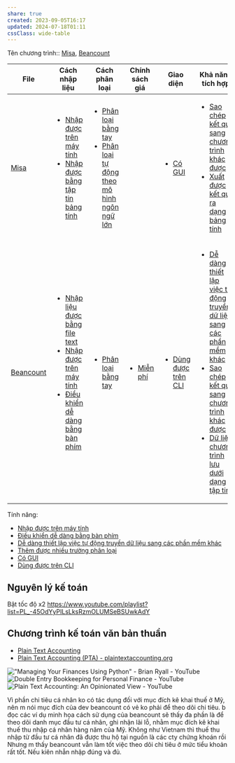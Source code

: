 ```yaml
---
share: true
created: 2023-09-05T16:17
updated: 2024-07-18T01:11
cssClass: wide-table
---
```

Tên chương trình:: [Misa](../5%20T%C3%AAn%20ch%C6%B0%C6%A1ng%20tr%C3%ACnh/K%E1%BA%BF%20to%C3%A1n/Misa.md), [Beancount](../5%20T%C3%AAn%20ch%C6%B0%C6%A1ng%20tr%C3%ACnh/K%E1%BA%BF%20to%C3%A1n/Beancount.md)

| File                                                                                                                     | Cách nhập liệu                                                                                                                                                                                                                                                                                                                                                                                                                                                                                                                    | Cách phân loại                                                                                                                                                                                                                                                                                                                                                      | Chính sách giá                                                                                                                            | Giao diện                                                                                                                                                | Khả năng tích hợp                                                                                                                                                                                                                                                                                                                                                                                                                                                                                                                                                                                                                                                                      | Số lượng trường phân loại                                                                                                                                                                            | Khác                                                                                                                                                                                                                                                                                                  |
| ------------------------------------------------------------------------------------------------------------------------ | --------------------------------------------------------------------------------------------------------------------------------------------------------------------------------------------------------------------------------------------------------------------------------------------------------------------------------------------------------------------------------------------------------------------------------------------------------------------------------------------------------------------------------- | ------------------------------------------------------------------------------------------------------------------------------------------------------------------------------------------------------------------------------------------------------------------------------------------------------------------------------------------------------------------- | ----------------------------------------------------------------------------------------------------------------------------------------- | -------------------------------------------------------------------------------------------------------------------------------------------------------- | -------------------------------------------------------------------------------------------------------------------------------------------------------------------------------------------------------------------------------------------------------------------------------------------------------------------------------------------------------------------------------------------------------------------------------------------------------------------------------------------------------------------------------------------------------------------------------------------------------------------------------------------------------------------------------------- | ---------------------------------------------------------------------------------------------------------------------------------------------------------------------------------------------------- | ----------------------------------------------------------------------------------------------------------------------------------------------------------------------------------------------------------------------------------------------------------------------------------------------------- |
| [Misa](../5%20T%C3%AAn%20ch%C6%B0%C6%A1ng%20tr%C3%ACnh/K%E1%BA%BF%20to%C3%A1n/Misa.md)           | <ul><li>[Nhập được trên máy tính](T%C3%A0i%20nguy%C3%AAn%20h%E1%BB%97%20tr%E1%BB%A3/Quang%20c%E1%BA%A3nh%20th%E1%BB%8B%20tr%C6%B0%E1%BB%9Dng/Ch%C6%B0%C6%A1ng%20tr%C3%ACnh%20qu%E1%BA%A3n%20l%C3%BD%20ti%E1%BB%81n/3%20T%C3%ADnh%20n%C4%83ng/C%C3%A1ch%20nh%E1%BA%ADp%20li%E1%BB%87u/Nh%E1%BA%ADp%20%C4%91%C6%B0%E1%BB%A3c%20tr%C3%AAn%20m%C3%A1y%20t%C3%ADnh.md.md)</li><li>[Nhập được bằng tập tin bảng tính](T%C3%A0i%20nguy%C3%AAn%20h%E1%BB%97%20tr%E1%BB%A3/Quang%20c%E1%BA%A3nh%20th%E1%BB%8B%20tr%C6%B0%E1%BB%9Dng/Ch%C6%B0%C6%A1ng%20tr%C3%ACnh%20qu%E1%BA%A3n%20l%C3%BD%20ti%E1%BB%81n/3%20T%C3%ADnh%20n%C4%83ng/C%C3%A1ch%20nh%E1%BA%ADp%20li%E1%BB%87u/Nh%E1%BA%ADp%20%C4%91%C6%B0%E1%BB%A3c%20b%E1%BA%B1ng%20t%E1%BA%ADp%20tin%20b%E1%BA%A3ng%20t%C3%ADnh.md.md)</li></ul>                                                                                                                                                                           | <ul><li>[Phân loại bằng tay](T%C3%A0i%20nguy%C3%AAn%20h%E1%BB%97%20tr%E1%BB%A3/Quang%20c%E1%BA%A3nh%20th%E1%BB%8B%20tr%C6%B0%E1%BB%9Dng/Ch%C6%B0%C6%A1ng%20tr%C3%ACnh%20qu%E1%BA%A3n%20l%C3%BD%20ti%E1%BB%81n/3%20T%C3%ADnh%20n%C4%83ng/C%C3%A1ch%20ph%C3%A2n%20lo%E1%BA%A1i/Ph%C3%A2n%20lo%E1%BA%A1i%20b%E1%BA%B1ng%20tay.md.md)</li><li>[Phân loại tự động theo mô hình ngôn ngữ lớn](T%C3%A0i%20nguy%C3%AAn%20h%E1%BB%97%20tr%E1%BB%A3/Quang%20c%E1%BA%A3nh%20th%E1%BB%8B%20tr%C6%B0%E1%BB%9Dng/Ch%C6%B0%C6%A1ng%20tr%C3%ACnh%20qu%E1%BA%A3n%20l%C3%BD%20ti%E1%BB%81n/3%20T%C3%ADnh%20n%C4%83ng/C%C3%A1ch%20ph%C3%A2n%20lo%E1%BA%A1i/Ph%C3%A2n%20lo%E1%BA%A1i%20t%E1%BB%B1%20%C4%91%E1%BB%99ng%20theo%20m%C3%B4%20h%C3%ACnh%20ng%C3%B4n%20ng%E1%BB%AF%20l%E1%BB%9Bn.md.md)</li></ul> | <ul></ul>                                                                                                                                 | <ul><li>[Có GUI](T%C3%A0i%20nguy%C3%AAn%20h%E1%BB%97%20tr%E1%BB%A3/Quang%20c%E1%BA%A3nh%20th%E1%BB%8B%20tr%C6%B0%E1%BB%9Dng/Ch%C6%B0%C6%A1ng%20tr%C3%ACnh%20qu%E1%BA%A3n%20l%C3%BD%20ti%E1%BB%81n/3%20T%C3%ADnh%20n%C4%83ng/Giao%20di%E1%BB%87n/C%C3%B3%20GUI.md.md)</li></ul>                         | <ul><li>[Sao chép kết quả sang chương trình khác được](T%C3%A0i%20nguy%C3%AAn%20h%E1%BB%97%20tr%E1%BB%A3/Quang%20c%E1%BA%A3nh%20th%E1%BB%8B%20tr%C6%B0%E1%BB%9Dng/Ch%C6%B0%C6%A1ng%20tr%C3%ACnh%20qu%E1%BA%A3n%20l%C3%BD%20ti%E1%BB%81n/3%20T%C3%ADnh%20n%C4%83ng/Kh%E1%BA%A3%20n%C4%83ng%20t%C3%ADch%20h%E1%BB%A3p/Sao%20ch%C3%A9p%20k%E1%BA%BFt%20qu%E1%BA%A3%20sang%20ch%C6%B0%C6%A1ng%20tr%C3%ACnh%20kh%C3%A1c%20%C4%91%C6%B0%E1%BB%A3c.md.md)</li><li>[Xuất được kết quả ra dạng bảng tính](T%C3%A0i%20nguy%C3%AAn%20h%E1%BB%97%20tr%E1%BB%A3/Quang%20c%E1%BA%A3nh%20th%E1%BB%8B%20tr%C6%B0%E1%BB%9Dng/Ch%C6%B0%C6%A1ng%20tr%C3%ACnh%20qu%E1%BA%A3n%20l%C3%BD%20ti%E1%BB%81n/3%20T%C3%ADnh%20n%C4%83ng/Kh%E1%BA%A3%20n%C4%83ng%20t%C3%ADch%20h%E1%BB%A3p/Xu%E1%BA%A5t%20%C4%91%C6%B0%E1%BB%A3c%20k%E1%BA%BFt%20qu%E1%BA%A3%20ra%20d%E1%BA%A1ng%20b%E1%BA%A3ng%20t%C3%ADnh.md.md)</li></ul>                                                                                                                                                                                                                                                                          | <ul><li>[Thêm được nhiều trường phân loại](T%C3%A0i%20nguy%C3%AAn%20h%E1%BB%97%20tr%E1%BB%A3/Quang%20c%E1%BA%A3nh%20th%E1%BB%8B%20tr%C6%B0%E1%BB%9Dng/Ch%C6%B0%C6%A1ng%20tr%C3%ACnh%20qu%E1%BA%A3n%20l%C3%BD%20ti%E1%BB%81n/3%20T%C3%ADnh%20n%C4%83ng/S%E1%BB%91%20l%C6%B0%E1%BB%A3ng%20tr%C6%B0%E1%BB%9Dng%20ph%C3%A2n%20lo%E1%BA%A1i/Th%C3%AAm%20%C4%91%C6%B0%E1%BB%A3c%20nhi%E1%BB%81u%20tr%C6%B0%E1%BB%9Dng%20ph%C3%A2n%20lo%E1%BA%A1i.md.md)</li></ul> | <ul><li>[Có người hỗ trợ sâu](T%C3%A0i%20nguy%C3%AAn%20h%E1%BB%97%20tr%E1%BB%A3/Quang%20c%E1%BA%A3nh%20th%E1%BB%8B%20tr%C6%B0%E1%BB%9Dng/Ch%C6%B0%C6%A1ng%20tr%C3%ACnh%20qu%E1%BA%A3n%20l%C3%BD%20ti%E1%BB%81n/3%20T%C3%ADnh%20n%C4%83ng/Kh%C3%A1c/C%C3%B3%20ng%C6%B0%E1%BB%9Di%20h%E1%BB%97%20tr%E1%BB%A3%20s%C3%A2u.md.md)</li></ul>                                                                                                                                                 |
| [Beancount](../5%20T%C3%AAn%20ch%C6%B0%C6%A1ng%20tr%C3%ACnh/K%E1%BA%BF%20to%C3%A1n/Beancount.md) | <ul><li>[Nhập liệu được bằng file text](T%C3%A0i%20nguy%C3%AAn%20h%E1%BB%97%20tr%E1%BB%A3/Quang%20c%E1%BA%A3nh%20th%E1%BB%8B%20tr%C6%B0%E1%BB%9Dng/Ch%C6%B0%C6%A1ng%20tr%C3%ACnh%20qu%E1%BA%A3n%20l%C3%BD%20ti%E1%BB%81n/3%20T%C3%ADnh%20n%C4%83ng/C%C3%A1ch%20nh%E1%BA%ADp%20li%E1%BB%87u/Nh%E1%BA%ADp%20li%E1%BB%87u%20%C4%91%C6%B0%E1%BB%A3c%20b%E1%BA%B1ng%20file%20text.md.md)</li><li>[Nhập được trên máy tính](T%C3%A0i%20nguy%C3%AAn%20h%E1%BB%97%20tr%E1%BB%A3/Quang%20c%E1%BA%A3nh%20th%E1%BB%8B%20tr%C6%B0%E1%BB%9Dng/Ch%C6%B0%C6%A1ng%20tr%C3%ACnh%20qu%E1%BA%A3n%20l%C3%BD%20ti%E1%BB%81n/3%20T%C3%ADnh%20n%C4%83ng/C%C3%A1ch%20nh%E1%BA%ADp%20li%E1%BB%87u/Nh%E1%BA%ADp%20%C4%91%C6%B0%E1%BB%A3c%20tr%C3%AAn%20m%C3%A1y%20t%C3%ADnh.md.md)</li><li>[Điều khiển dễ dàng bằng bàn phím](T%C3%A0i%20nguy%C3%AAn%20h%E1%BB%97%20tr%E1%BB%A3/Quang%20c%E1%BA%A3nh%20th%E1%BB%8B%20tr%C6%B0%E1%BB%9Dng/Ch%C6%B0%C6%A1ng%20tr%C3%ACnh%20qu%E1%BA%A3n%20l%C3%BD%20ti%E1%BB%81n/3%20T%C3%ADnh%20n%C4%83ng/C%C3%A1ch%20nh%E1%BA%ADp%20li%E1%BB%87u/%C4%90i%E1%BB%81u%20khi%E1%BB%83n%20d%E1%BB%85%20d%C3%A0ng%20b%E1%BA%B1ng%20b%C3%A0n%20ph%C3%ADm.md.md)</li></ul> | <ul><li>[Phân loại bằng tay](T%C3%A0i%20nguy%C3%AAn%20h%E1%BB%97%20tr%E1%BB%A3/Quang%20c%E1%BA%A3nh%20th%E1%BB%8B%20tr%C6%B0%E1%BB%9Dng/Ch%C6%B0%C6%A1ng%20tr%C3%ACnh%20qu%E1%BA%A3n%20l%C3%BD%20ti%E1%BB%81n/3%20T%C3%ADnh%20n%C4%83ng/C%C3%A1ch%20ph%C3%A2n%20lo%E1%BA%A1i/Ph%C3%A2n%20lo%E1%BA%A1i%20b%E1%BA%B1ng%20tay.md.md)</li></ul>                                                                                                                                                                                                       | <ul><li>[Miễn phí](T%C3%A0i%20nguy%C3%AAn%20h%E1%BB%97%20tr%E1%BB%A3/Quang%20c%E1%BA%A3nh%20th%E1%BB%8B%20tr%C6%B0%E1%BB%9Dng/Ch%C6%B0%C6%A1ng%20tr%C3%ACnh%20qu%E1%BA%A3n%20l%C3%BD%20ti%E1%BB%81n/3%20T%C3%ADnh%20n%C4%83ng/Ch%C3%ADnh%20s%C3%A1ch%20gi%C3%A1/Mi%E1%BB%85n%20ph%C3%AD.md.md)</li></ul> | <ul><li>[Dùng được trên CLI](T%C3%A0i%20nguy%C3%AAn%20h%E1%BB%97%20tr%E1%BB%A3/Quang%20c%E1%BA%A3nh%20th%E1%BB%8B%20tr%C6%B0%E1%BB%9Dng/Ch%C6%B0%C6%A1ng%20tr%C3%ACnh%20qu%E1%BA%A3n%20l%C3%BD%20ti%E1%BB%81n/3%20T%C3%ADnh%20n%C4%83ng/Giao%20di%E1%BB%87n/D%C3%B9ng%20%C4%91%C6%B0%E1%BB%A3c%20tr%C3%AAn%20CLI.md.md)</li></ul> | <ul><li>[Dễ dàng thiết lập việc tự động truyền dữ liệu sang các phần mềm khác](T%C3%A0i%20nguy%C3%AAn%20h%E1%BB%97%20tr%E1%BB%A3/Quang%20c%E1%BA%A3nh%20th%E1%BB%8B%20tr%C6%B0%E1%BB%9Dng/Ch%C6%B0%C6%A1ng%20tr%C3%ACnh%20qu%E1%BA%A3n%20l%C3%BD%20ti%E1%BB%81n/3%20T%C3%ADnh%20n%C4%83ng/Kh%E1%BA%A3%20n%C4%83ng%20t%C3%ADch%20h%E1%BB%A3p/D%E1%BB%85%20d%C3%A0ng%20thi%E1%BA%BFt%20l%E1%BA%ADp%20vi%E1%BB%87c%20t%E1%BB%B1%20%C4%91%E1%BB%99ng%20truy%E1%BB%81n%20d%E1%BB%AF%20li%E1%BB%87u%20sang%20c%C3%A1c%20ph%E1%BA%A7n%20m%E1%BB%81m%20kh%C3%A1c.md.md)</li><li>[Sao chép kết quả sang chương trình khác được](T%C3%A0i%20nguy%C3%AAn%20h%E1%BB%97%20tr%E1%BB%A3/Quang%20c%E1%BA%A3nh%20th%E1%BB%8B%20tr%C6%B0%E1%BB%9Dng/Ch%C6%B0%C6%A1ng%20tr%C3%ACnh%20qu%E1%BA%A3n%20l%C3%BD%20ti%E1%BB%81n/3%20T%C3%ADnh%20n%C4%83ng/Kh%E1%BA%A3%20n%C4%83ng%20t%C3%ADch%20h%E1%BB%A3p/Sao%20ch%C3%A9p%20k%E1%BA%BFt%20qu%E1%BA%A3%20sang%20ch%C6%B0%C6%A1ng%20tr%C3%ACnh%20kh%C3%A1c%20%C4%91%C6%B0%E1%BB%A3c.md.md)</li><li>[Dữ liệu chương trình lưu dưới dạng tập tin](T%C3%A0i%20nguy%C3%AAn%20h%E1%BB%97%20tr%E1%BB%A3/Quang%20c%E1%BA%A3nh%20th%E1%BB%8B%20tr%C6%B0%E1%BB%9Dng/Ch%C6%B0%C6%A1ng%20tr%C3%ACnh%20qu%E1%BA%A3n%20l%C3%BD%20ti%E1%BB%81n/3%20T%C3%ADnh%20n%C4%83ng/Kh%E1%BA%A3%20n%C4%83ng%20t%C3%ADch%20h%E1%BB%A3p/D%E1%BB%AF%20li%E1%BB%87u%20ch%C6%B0%C6%A1ng%20tr%C3%ACnh%20l%C6%B0u%20d%C6%B0%E1%BB%9Bi%20d%E1%BA%A1ng%20t%E1%BA%ADp%20tin.md.md)</li></ul> | <ul><li>[Thêm được nhiều trường phân loại](T%C3%A0i%20nguy%C3%AAn%20h%E1%BB%97%20tr%E1%BB%A3/Quang%20c%E1%BA%A3nh%20th%E1%BB%8B%20tr%C6%B0%E1%BB%9Dng/Ch%C6%B0%C6%A1ng%20tr%C3%ACnh%20qu%E1%BA%A3n%20l%C3%BD%20ti%E1%BB%81n/3%20T%C3%ADnh%20n%C4%83ng/S%E1%BB%91%20l%C6%B0%E1%BB%A3ng%20tr%C6%B0%E1%BB%9Dng%20ph%C3%A2n%20lo%E1%BA%A1i/Th%C3%AAm%20%C4%91%C6%B0%E1%BB%A3c%20nhi%E1%BB%81u%20tr%C6%B0%E1%BB%9Dng%20ph%C3%A2n%20lo%E1%BA%A1i.md.md)</li></ul> | <ul><li>[Tạo query phức tạp được](T%C3%A0i%20nguy%C3%AAn%20h%E1%BB%97%20tr%E1%BB%A3/Quang%20c%E1%BA%A3nh%20th%E1%BB%8B%20tr%C6%B0%E1%BB%9Dng/Ch%C6%B0%C6%A1ng%20tr%C3%ACnh%20qu%E1%BA%A3n%20l%C3%BD%20ti%E1%BB%81n/3%20T%C3%ADnh%20n%C4%83ng/Kh%C3%A1c/T%E1%BA%A1o%20query%20ph%E1%BB%A9c%20t%E1%BA%A1p%20%C4%91%C6%B0%E1%BB%A3c.md.md)</li><li>[Là phần mềm tự do](T%C3%A0i%20nguy%C3%AAn%20h%E1%BB%97%20tr%E1%BB%A3/Quang%20c%E1%BA%A3nh%20th%E1%BB%8B%20tr%C6%B0%E1%BB%9Dng/Ch%C6%B0%C6%A1ng%20tr%C3%ACnh%20qu%E1%BA%A3n%20l%C3%BD%20ti%E1%BB%81n/3%20T%C3%ADnh%20n%C4%83ng/Kh%C3%A1c/L%C3%A0%20ph%E1%BA%A7n%20m%E1%BB%81m%20t%E1%BB%B1%20do.md.md)</li></ul> |


Tính năng:
- [Nhập được trên máy tính](../3%20T%C3%ADnh%20n%C4%83ng/C%C3%A1ch%20nh%E1%BA%ADp%20li%E1%BB%87u/Nh%E1%BA%ADp%20%C4%91%C6%B0%E1%BB%A3c%20tr%C3%AAn%20m%C3%A1y%20t%C3%ADnh.md)
- [Điều khiển dễ dàng bằng bàn phím](../3%20T%C3%ADnh%20n%C4%83ng/C%C3%A1ch%20nh%E1%BA%ADp%20li%E1%BB%87u/%C4%90i%E1%BB%81u%20khi%E1%BB%83n%20d%E1%BB%85%20d%C3%A0ng%20b%E1%BA%B1ng%20b%C3%A0n%20ph%C3%ADm.md)
- [Dễ dàng thiết lập việc tự động truyền dữ liệu sang các phần mềm khác](../3%20T%C3%ADnh%20n%C4%83ng/Kh%E1%BA%A3%20n%C4%83ng%20t%C3%ADch%20h%E1%BB%A3p/D%E1%BB%85%20d%C3%A0ng%20thi%E1%BA%BFt%20l%E1%BA%ADp%20vi%E1%BB%87c%20t%E1%BB%B1%20%C4%91%E1%BB%99ng%20truy%E1%BB%81n%20d%E1%BB%AF%20li%E1%BB%87u%20sang%20c%C3%A1c%20ph%E1%BA%A7n%20m%E1%BB%81m%20kh%C3%A1c.md)
- [Thêm được nhiều trường phân loại](../3%20T%C3%ADnh%20n%C4%83ng/S%E1%BB%91%20l%C6%B0%E1%BB%A3ng%20tr%C6%B0%E1%BB%9Dng%20ph%C3%A2n%20lo%E1%BA%A1i/Th%C3%AAm%20%C4%91%C6%B0%E1%BB%A3c%20nhi%E1%BB%81u%20tr%C6%B0%E1%BB%9Dng%20ph%C3%A2n%20lo%E1%BA%A1i.md)
- [Có GUI](../3%20T%C3%ADnh%20n%C4%83ng/Giao%20di%E1%BB%87n/C%C3%B3%20GUI.md)
- [Dùng được trên CLI](../3%20T%C3%ADnh%20n%C4%83ng/Giao%20di%E1%BB%87n/D%C3%B9ng%20%C4%91%C6%B0%E1%BB%A3c%20tr%C3%AAn%20CLI.md)


## Nguyên lý kế toán
Bật tốc độ x2 
https://www.youtube.com/playlist?list=PL_-45OdYyPILsLksRzmOLUMSeBSUwkAdY

## Chương trình kế toán văn bản thuần
- [Plain Text Accounting](https://blog.emacsen.net/profit-first-constraints-plain-text-accounting.html "")
- [Plain Text Accounting (PTA) - plaintextaccounting.org](https://plaintextaccounting.org/ "Plain Text Accounting (PTA) - plaintextaccounting.org")

![&quot;Managing Your Finances Using Python&quot; - Brian Ryall - YouTube](https://www.youtube.com/watch?v=mFzctYkktXQ "&quot;Managing Your Finances Using Python&quot; - Brian Ryall - YouTube")
![Double Entry Bookkeeping for Personal Finance - YouTube](https://www.youtube.com/watch?v=lIGJzQw79hg "Double Entry Bookkeeping for Personal Finance - YouTube")
![Plain Text Accounting: An Opinionated View - YouTube](https://www.youtube.com/watch?v=ZDF7xVtKLu0 "Plain Text Accounting: An Opinionated View - YouTube")

Vì phần chi tiêu cá nhân ko có tác dụng đối với mục đích kê khai thuế ở Mỹ, nên m nói mục đích của dev beancount có vẻ ko phải để theo dõi chi tiêu. b đọc các ví dụ minh họa cách sử dụng của beancount sẽ thấy đa phần là để theo dõi danh mục đầu tư cá nhân, ghi nhận lãi lỗ, nhằm mục đích kê khai thuế thu nhập cá nhân hàng năm của Mỹ. Không như Vietnam thì thuế thu nhập từ đầu tư cá nhân đã được thu hộ tại nguồn là các cty chứng khoán rồi Nhưng m thấy beancount vẫn làm tốt việc theo dõi chi tiêu ở mức tiểu khoản rất tốt. Nếu kiên nhẫn nhập đúng và đủ.

